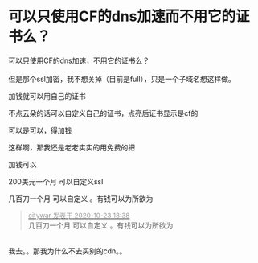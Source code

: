 # 可以只使用CF的dns加速而不用它的证书么？


可以只使用CF的dns加速，不用它的证书么？<br />
<br />
但是那个ssl加密，我不想关掉（目前是full），只是一个子域名想这样做。<img id="aimg_Dxx4p" onclick="zoom(this, this.src, 0, 0, 0)" class="zoom" src="https://cdn.jsdelivr.net/gh/hishis/forum-master/public/images/patch.gif" onmouseover="img_onmouseoverfunc(this)" onload="thumbImg(this)" border="0" alt="" />

加钱就可以用自己的证书

不点云朵的话可以自定义自己的证书，点亮后证书显示是cf的

可以是可以，得加钱

这样啊，那我还是老老实实的用免费的把<img id="aimg_kacAL" onclick="zoom(this, this.src, 0, 0, 0)" class="zoom" src="https://cdn.jsdelivr.net/gh/hishis/forum-master/public/images/patch.gif" onmouseover="img_onmouseoverfunc(this)" onload="thumbImg(this)" border="0" alt="" />

加钱可以

200美元一个月 可以自定义ssl

几百刀一个月 可以自定义 。有钱可以为所欲为

<div class="quote"><blockquote><font size="2"><a href="https://www.hostloc.com/forum.php?mod=redirect&amp;goto=findpost&amp;pid=9342477&amp;ptid=757707" target="_blank"><font color="#999999">citywar 发表于 2020-10-23 18:38</font></a></font><br />
几百刀一个月 可以自定义 。有钱可以为所欲为</blockquote></div><br />
我去。。那我为什么不去买别的cdn。。<img id="aimg_hYgqr" onclick="zoom(this, this.src, 0, 0, 0)" class="zoom" src="https://cdn.jsdelivr.net/gh/hishis/forum-master/public/images/patch.gif" onmouseover="img_onmouseoverfunc(this)" onload="thumbImg(this)" border="0" alt="" />
